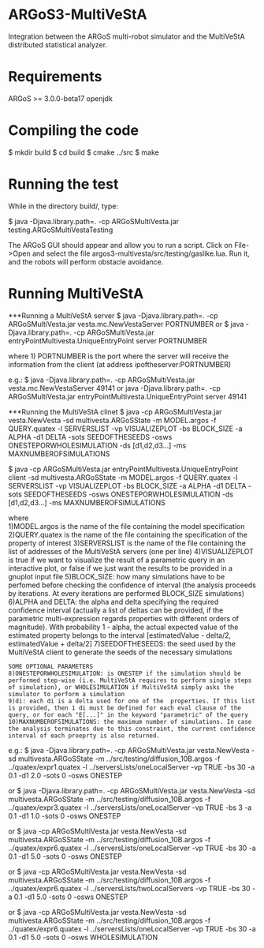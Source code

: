 ARGoS3-MultiVeStA
=================

Integration between the ARGoS multi-robot simulator and the MultiVeStA distributed statistical analyzer.

Requirements
============

ARGoS >= 3.0.0-beta17
openjdk

Compiling the code
==================

$ mkdir build
$ cd build
$ cmake ../src
$ make

Running the test
================

While in the directory build/, type:

$ java -Djava.library.path=. -cp ARGoSMultiVesta.jar testing.ARGoSMultiVestaTesting

The ARGoS GUI should appear and allow you to run a script. Click on File->Open
and select the file argos3-multivesta/src/testing/gaslike.lua. Run it, and the robots
will perform obstacle avoidance.

Running MultiVeStA
==================

***Running a MultiVeStA server
$ java -Djava.library.path=. -cp ARGoSMultiVesta.jar vesta.mc.NewVestaServer PORTNUMBER
or
$ java -Djava.library.path=. -cp ARGoSMultiVesta.jar entryPointMultivesta.UniqueEntryPoint server PORTNUMBER

where 	1) PORTNUMBER is the port where the server will receive the information from the client (at address ipoftheserver:PORTNUMBER)

e.g.:
$ java -Djava.library.path=. -cp ARGoSMultiVesta.jar vesta.mc.NewVestaServer 49141
or
java -Djava.library.path=. -cp ARGoSMultiVesta.jar entryPointMultivesta.UniqueEntryPoint server 49141


***Running the MultiVeStA clinet
$ java  -cp ARGoSMultiVesta.jar vesta.NewVesta -sd multivesta.ARGoSState -m MODEL.argos -f QUERY.quatex -l SERVERSLIST -vp VISUALIZEPLOT -bs BLOCK_SIZE -a ALPHA -d1 DELTA -sots SEEDOFTHESEEDS -osws ONESTEPORWHOLESIMULATION -ds [d1,d2,d3...] -ms MAXNUMBEROFSIMULATIONS

$ java  -cp ARGoSMultiVesta.jar entryPointMultivesta.UniqueEntryPoint client -sd multivesta.ARGoSState -m MODEL.argos -f QUERY.quatex -l SERVERSLIST -vp VISUALIZEPLOT -bs BLOCK_SIZE -a ALPHA -d1 DELTA -sots SEEDOFTHESEEDS -osws ONESTEPORWHOLESIMULATION -ds [d1,d2,d3...] -ms MAXNUMBEROFSIMULATIONS

where	
  1)MODEL.argos is the name of the file containing the model specification
	2)QUERY.quatex is the name of the file containing the specification of the property of interest
	3)SERVERSLIST is the name of the file containing the list of addresses of the MultiVeStA servers (one per line)
	4)VISUALIZEPLOT is true if we want to visualize the result of a parametric query in an interactive plot, or false if we just want the results to be provided in a gnuplot input file
	5)BLOCK_SIZE: how many simulations have to be perfomed before checking the confidence of interval (the analysis proceeds by iterations. At every iterations are performed BLOCK_SIZE simulations)
	6)ALPHA and DELTA: the alpha and delta specifying the required confidence interval (actually a list of deltas can be provided, if the parametric multi-expression regards properties with different orders of magnitude). With probability 1 - alpha, the actual expected value of the estimated property belongs to the interval [estimatedValue - delta/2, estimatedValue + delta/2]
	7)SEEDOFTHESEEDS: the seed used by the MultiVeStA client to generate the seeds of the necessary simulations

	SOME OPTIONAL PARAMETERS
	8)ONESTEPORWHOLESIMULATION: is ONESTEP if the simulation should be performed step-wise (i.e. MultiVeStA requires to perform single steps of simulation), or WHOLESIMULATION if MultiVeStA simply asks the simulator to perform a simulation
	9)di: each di is a delta used for one of the  properties. If this list is provided, then 1 di must be defined for each eval clause of the query, or for each "E[...]" in the keyword "parametric" of the query
	10)MAXNUMBEROFSIMULATIONS: the maximum number of simulations. In case the analysis terminates due to this constraint, the current confidence interval of each proeprty is also returned.

e.g.:
$ java -Djava.library.path=. -cp ARGoSMultiVesta.jar vesta.NewVesta -sd multivesta.ARGoSState -m ../src/testing/diffusion_10B.argos -f ../quatex/expr1.quatex  -l ../serversLists/oneLocalServer -vp TRUE -bs 30 -a 0.1 -d1 2.0 -sots 0 -osws ONESTEP

or
$ java -Djava.library.path=. -cp ARGoSMultiVesta.jar vesta.NewVesta -sd multivesta.ARGoSState -m ../src/testing/diffusion_10B.argos -f ../quatex/expr3.quatex  -l ../serversLists/oneLocalServer -vp TRUE -bs 3 -a 0.1 -d1 1.0 -sots 0 -osws ONESTEP  

or
$ java -cp ARGoSMultiVesta.jar vesta.NewVesta -sd multivesta.ARGoSState -m ../src/testing/diffusion_10B.argos -f ../quatex/expr6.quatex  -l ../serversLists/oneLocalServer -vp TRUE -bs 30 -a 0.1 -d1 5.0 -sots 0 -osws ONESTEP

or
$ java -cp ARGoSMultiVesta.jar vesta.NewVesta -sd multivesta.ARGoSState -m ../src/testing/diffusion_10B.argos -f ../quatex/expr6.quatex  -l ../serversLists/twoLocalServers -vp TRUE -bs 30 -a 0.1 -d1 5.0 -sots 0 -osws ONESTEP

or
$ java -cp ARGoSMultiVesta.jar vesta.NewVesta -sd multivesta.ARGoSState -m ../src/testing/diffusion_10B.argos -f ../quatex/expr6.quatex  -l ../serversLists/oneLocalServer -vp TRUE -bs 30 -a 0.1 -d1 5.0 -sots 0 -osws WHOLESIMULATION